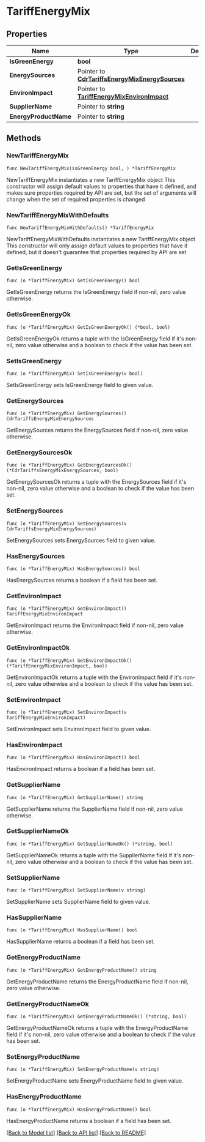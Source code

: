 # TariffEnergyMix

## Properties

Name | Type | Description | Notes
------------ | ------------- | ------------- | -------------
**IsGreenEnergy** | **bool** |  | 
**EnergySources** | Pointer to [**CdrTariffsEnergyMixEnergySources**](CdrTariffsEnergyMixEnergySources.md) |  | [optional] 
**EnvironImpact** | Pointer to [**TariffEnergyMixEnvironImpact**](TariffEnergyMixEnvironImpact.md) |  | [optional] 
**SupplierName** | Pointer to **string** |  | [optional] 
**EnergyProductName** | Pointer to **string** |  | [optional] 

## Methods

### NewTariffEnergyMix

`func NewTariffEnergyMix(isGreenEnergy bool, ) *TariffEnergyMix`

NewTariffEnergyMix instantiates a new TariffEnergyMix object
This constructor will assign default values to properties that have it defined,
and makes sure properties required by API are set, but the set of arguments
will change when the set of required properties is changed

### NewTariffEnergyMixWithDefaults

`func NewTariffEnergyMixWithDefaults() *TariffEnergyMix`

NewTariffEnergyMixWithDefaults instantiates a new TariffEnergyMix object
This constructor will only assign default values to properties that have it defined,
but it doesn't guarantee that properties required by API are set

### GetIsGreenEnergy

`func (o *TariffEnergyMix) GetIsGreenEnergy() bool`

GetIsGreenEnergy returns the IsGreenEnergy field if non-nil, zero value otherwise.

### GetIsGreenEnergyOk

`func (o *TariffEnergyMix) GetIsGreenEnergyOk() (*bool, bool)`

GetIsGreenEnergyOk returns a tuple with the IsGreenEnergy field if it's non-nil, zero value otherwise
and a boolean to check if the value has been set.

### SetIsGreenEnergy

`func (o *TariffEnergyMix) SetIsGreenEnergy(v bool)`

SetIsGreenEnergy sets IsGreenEnergy field to given value.


### GetEnergySources

`func (o *TariffEnergyMix) GetEnergySources() CdrTariffsEnergyMixEnergySources`

GetEnergySources returns the EnergySources field if non-nil, zero value otherwise.

### GetEnergySourcesOk

`func (o *TariffEnergyMix) GetEnergySourcesOk() (*CdrTariffsEnergyMixEnergySources, bool)`

GetEnergySourcesOk returns a tuple with the EnergySources field if it's non-nil, zero value otherwise
and a boolean to check if the value has been set.

### SetEnergySources

`func (o *TariffEnergyMix) SetEnergySources(v CdrTariffsEnergyMixEnergySources)`

SetEnergySources sets EnergySources field to given value.

### HasEnergySources

`func (o *TariffEnergyMix) HasEnergySources() bool`

HasEnergySources returns a boolean if a field has been set.

### GetEnvironImpact

`func (o *TariffEnergyMix) GetEnvironImpact() TariffEnergyMixEnvironImpact`

GetEnvironImpact returns the EnvironImpact field if non-nil, zero value otherwise.

### GetEnvironImpactOk

`func (o *TariffEnergyMix) GetEnvironImpactOk() (*TariffEnergyMixEnvironImpact, bool)`

GetEnvironImpactOk returns a tuple with the EnvironImpact field if it's non-nil, zero value otherwise
and a boolean to check if the value has been set.

### SetEnvironImpact

`func (o *TariffEnergyMix) SetEnvironImpact(v TariffEnergyMixEnvironImpact)`

SetEnvironImpact sets EnvironImpact field to given value.

### HasEnvironImpact

`func (o *TariffEnergyMix) HasEnvironImpact() bool`

HasEnvironImpact returns a boolean if a field has been set.

### GetSupplierName

`func (o *TariffEnergyMix) GetSupplierName() string`

GetSupplierName returns the SupplierName field if non-nil, zero value otherwise.

### GetSupplierNameOk

`func (o *TariffEnergyMix) GetSupplierNameOk() (*string, bool)`

GetSupplierNameOk returns a tuple with the SupplierName field if it's non-nil, zero value otherwise
and a boolean to check if the value has been set.

### SetSupplierName

`func (o *TariffEnergyMix) SetSupplierName(v string)`

SetSupplierName sets SupplierName field to given value.

### HasSupplierName

`func (o *TariffEnergyMix) HasSupplierName() bool`

HasSupplierName returns a boolean if a field has been set.

### GetEnergyProductName

`func (o *TariffEnergyMix) GetEnergyProductName() string`

GetEnergyProductName returns the EnergyProductName field if non-nil, zero value otherwise.

### GetEnergyProductNameOk

`func (o *TariffEnergyMix) GetEnergyProductNameOk() (*string, bool)`

GetEnergyProductNameOk returns a tuple with the EnergyProductName field if it's non-nil, zero value otherwise
and a boolean to check if the value has been set.

### SetEnergyProductName

`func (o *TariffEnergyMix) SetEnergyProductName(v string)`

SetEnergyProductName sets EnergyProductName field to given value.

### HasEnergyProductName

`func (o *TariffEnergyMix) HasEnergyProductName() bool`

HasEnergyProductName returns a boolean if a field has been set.


[[Back to Model list]](../README.md#documentation-for-models) [[Back to API list]](../README.md#documentation-for-api-endpoints) [[Back to README]](../README.md)



